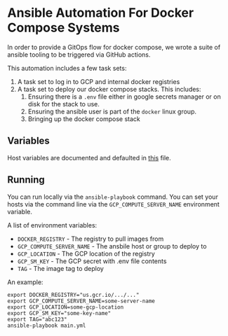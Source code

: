 # Ansible Automation For Docker Compose Systems

In order to provide a GitOps
flow for docker compose, we wrote a suite of ansible tooling
to be triggered via GitHub actions.

This automation includes a few task sets:

1. A task set to log in to GCP and internal docker registries
1. A task set to deploy our docker compose stacks. This includes:
      1. Ensuring there is a `.env` file either in google secrets manager
         or on disk for the stack to use.
      1. Ensuring the ansible user is part of the `docker` linux group.
      1. Bringing up the docker compose stack

## Variables

Host variables are documented and defaulted in [this](group_vars/all.yaml) file.

## Running

You can run locally via the `ansible-playbook` command.
You can set your hosts via the command line via the `GCP_COMPUTE_SERVER_NAME`
environment variable.

A list of environment variables:

* `DOCKER_REGISTRY` - The registry to pull images from
* `GCP_COMPUTE_SERVER_NAME` - The ansbile host or group to deploy to
* `GCP_LOCATION` - The GCP location of the registry
* `GCP_SM_KEY` - The GCP secret with .env file contents
* `TAG` - The image tag to deploy

An example:

```shell
export DOCKER_REGISTRY="us.gcr.io/.../..."
export GCP_COMPUTE_SERVER_NAME=some-server-name
export GCP_LOCATION=some-gcp-location
export GCP_SM_KEY="some-key-name"
export TAG="abc123"
ansible-playbook main.yml
```
